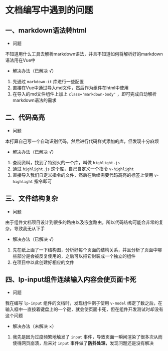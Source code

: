 # 文档编写中遇到的问题

## 一、markdown语法转html

- 问题

不知道用什么工具去解析markdown语法，并且不知道如何将解析好的markdown语法用在Vue中

- 解决办法（已解决 √）

1. 先通过 `markdown-it` 库进行一些配置
2. 直接在Vue中通过导入md文件，然后作为组件在html中使用
3. 在导入的md文件组件上加上 `class='markdown-body'` ，即可完成自动解析markdown语法的需求


## 二、代码高亮

- 问题

本打算自己写一个自动识别代码，然后进行代码样式添加的库，但发现十分麻烦

- 解决办法（已解决 √）

1. 查阅资料，找到了特别火的一个库，叫做 `highlight.js`
2. 通过 `highlight.js` 这个库，自己自定义一个指令 `v-highlight`
3. 直接导入我们自定义指令的文件，然后在后续需要代码高亮的标签上使用 `v-highlight` 指令即可

## 三、文件结构复杂

- 问题

由于组件文档项目设计到很多的路由以及嵌套路由，所以代码结构可能会非常的复杂，导致我无从下手

- 解决办法（已解决 √）

1. 先在纸上画了一下结构图，分析好每个页面的结构关系，并且分析了页面中哪些部分是会被反复使用的，之后可以把它封装成一个独立的组件
2. 在项目中以此创建好相应的文件

## 四、lp-input组件连续输入内容会使页面卡死

- 问题

我在编写 `lp-input` 组件的文档时，发现组件例子使用 `v-model` 绑定了数之后，在输入框中一直按着键盘上的一个键，就会使页面卡死，但在组件开发测试时却没有这个问题

- 解决办法（未解决 ×）

1. 我先是因为过度频繁地触发了 `input` 事件，导致页面一瞬间渲染了很多次从而使得网页崩溃，后来对 `input` 事件做了**防抖处理**，发现问题还是没有解决